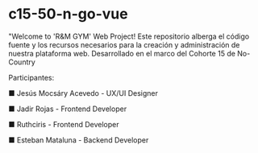# c15-50-n-go-vue
 "Welcome to 'R&M GYM' Web Project! Este repositorio alberga el código fuente y los recursos necesarios para la creación y administración de nuestra plataforma web. Desarrollado en el marco del Cohorte 15 de No-Country


Participantes:

■ Jesús Mocsáry Acevedo - UX/UI Designer

■ Jadir Rojas - Frontend Developer

■ Ruthciris - Frontend Developer

■ Esteban Mataluna - Backend Developer
